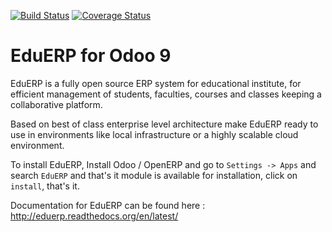 [![Build Status](https://travis-ci.org/eduerp/eduerp_erp.svg?branch=9.0)](https://travis-ci.org/eduerp/eduerp_erp)
[![Coverage Status](https://coveralls.io/repos/eduerp/eduerp_erp/badge.svg?branch=9.0&service=github)](https://coveralls.io/github/eduerp/eduerp_erp?branch=9.0)

EduERP for Odoo 9
=====================

EduERP is a fully open source ERP system for educational institute, for efficient management of students, faculties, courses and classes keeping a collaborative platform.

Based on best of class enterprise level architecture make EduERP ready to use in environments like local infrastructure or a highly scalable cloud environment.

To install EduERP, Install Odoo / OpenERP  and go to `Settings -> Apps` and search `EduERP` and that's it module is available for installation, click on `install`, that's it. 

Documentation for EduERP can be found here : http://eduerp.readthedocs.org/en/latest/
